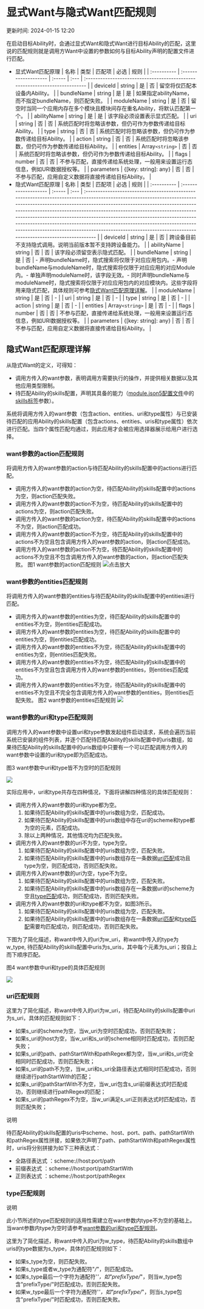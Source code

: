 # 显式Want与隐式Want匹配规则

更新时间: 2024-01-15 12:20

在启动目标Ability时，会通过显式Want和隐式Want进行目标Ability的匹配，这里说的匹配规则就是调用方Want中设置的参数如何与目标Ability声明的配置文件进行匹配。

* 显式Want匹配原理
  | 名称        | 类型                 | 匹配项 | 必选 | 规则                                                                        |
  | :---------- | :------------------- | :----- | :--- | :-------------------------------------------------------------------------- |
  | deviceId    | string               | 是     | 否   | 留空将仅匹配本设备内Ability。                                               |
  | bundleName  | string               | 是     | 是   | 如果指定abilityName，而不指定bundleName，则匹配失败。                       |
  | moduleName  | string               | 是     | 否   | 留空时当同一个应用内存在多个模块且模块间存在重名Ability，将默认匹配第一个。 |
  | abilityName | string               | 是     | 是   | 该字段必须设置表示显式匹配。                                                |
  | uri         | string               | 否     | 否   | 系统匹配时将忽略该参数，但仍可作为参数传递给目标Ability。                   |
  | type        | string               | 否     | 否   | 系统匹配时将忽略该参数，但仍可作为参数传递给目标Ability。                   |
  | action      | string               | 否     | 否   | 系统匹配时将忽略该参数，但仍可作为参数传递给目标Ability。                   |
  | entities    | Array`<string>`    | 否     | 否   | 系统匹配时将忽略该参数，但仍可作为参数传递给目标Ability。                   |
  | flags       | number               | 否     | 否   | 不参与匹配，直接传递给系统处理，一般用来设置运行态信息，例如URI数据授权等。 |
  | parameters  | {[key: string]: any} | 否     | 否   | 不参与匹配，应用自定义数据将直接传递给目标Ability。                         |
* 隐式Want匹配原理
  | 名称        | 类型                 | 匹配项 | 必选 | 规则                                                                                                                                                                                                                                                                                                                                                                                                                                                                                                                                        |
  | :---------- | :------------------- | :----- | :--- | :------------------------------------------------------------------------------------------------------------------------------------------------------------------------------------------------------------------------------------------------------------------------------------------------------------------------------------------------------------------------------------------------------------------------------------------------------------------------------------------------------------------------------------------ |
  | deviceId    | string               | 是     | 否   | 跨设备目前不支持隐式调用。说明当前版本暂不支持跨设备能力。                                                                                                                                                                                                                                                                                                                                                                                                                                                                                  |
  | abilityName | string               | 否     | 否   | 该字段必须留空表示隐式匹配。                                                                                                                                                                                                                                                                                                                                                                                                                                                                                                                |
  | bundleName  | string               | 是     | 否   | - 声明bundleName时，隐式搜索将仅限于对应应用包内。- 声明bundleName与moduleName时，隐式搜索将仅限于对应应用的对应Module内。- 单独声明moduleName时，该字段无效。- 同时声明bundleName与moduleName时，隐式搜索将仅限于对应应用包内的对应模块内。这些字段将用来隐式匹配，具体规则可参考[隐式Want匹配原理详解](https://developer.harmonyos.com/cn/docs/documentation/doc-guides-V3/explicit-implicit-want-mappings-0000001478061453-V3#ZH-CN_TOPIC_0000001523808814__%E9%9A%90%E5%BC%8Fwant%E5%8C%B9%E9%85%8D%E5%8E%9F%E7%90%86%E8%AF%A6%E8%A7%A3)。 |
  | moduleName  | string               | 是     | 否   | -                                                                                                                                                                                                                                                                                                                                                                                                                                                                                                                                           |
  | uri         | string               | 是     | 否   | -                                                                                                                                                                                                                                                                                                                                                                                                                                                                                                                                           |
  | type        | string               | 是     | 否   | -                                                                                                                                                                                                                                                                                                                                                                                                                                                                                                                                           |
  | action      | string               | 是     | 否   | -                                                                                                                                                                                                                                                                                                                                                                                                                                                                                                                                           |
  | entities    | Array`<string>`    | 是     | 否   | -                                                                                                                                                                                                                                                                                                                                                                                                                                                                                                                                           |
  | flags       | number               | 否     | 否   | 不参与匹配，直接传递给系统处理，一般用来设置运行态信息，例如URI数据授权等。                                                                                                                                                                                                                                                                                                                                                                                                                                                                 |
  | parameters  | {[key: string]: any} | 否     | 否   | 不参与匹配，应用自定义数据将直接传递给目标Ability。                                                                                                                                                                                                                                                                                                                                                                                                                                                                                         |

## 隐式Want匹配原理详解

从隐式Want的定义，可得知：

* 调用方传入的want参数，表明调用方需要执行的操作，并提供相关数据以及其他应用类型限制。
* 待匹配Ability的skills配置，声明其具备的能力（[module.json5配置文件](https://developer.harmonyos.com/cn/docs/documentation/doc-guides-V3/module-configuration-file-0000001427744540-V3)中的[skills标签](https://developer.harmonyos.com/cn/docs/documentation/doc-guides-V3/module-configuration-file-0000001427744540-V3#ZH-CN_TOPIC_0000001573929365__skills%E6%A0%87%E7%AD%BE)参数）。

系统将调用方传入的want参数（包含action、entities、uri和type属性）与已安装待匹配的应用Ability的skills配置（包含actions、entities、uris和type属性）依次进行匹配。当四个属性匹配均通过，则此应用才会被应用选择器展示给用户进行选择。

### want参数的action匹配规则

将调用方传入的want参数的action与待匹配Ability的skills配置中的actions进行匹配。

* 调用方传入的want参数的action为空，待匹配Ability的skills配置中的actions为空，则action匹配失败。
* 调用方传入的want参数的action不为空，待匹配Ability的skills配置中的actions为空，则action匹配失败。
* 调用方传入的want参数的action为空，待匹配Ability的skills配置中的actions不为空，则action匹配成功。
* 调用方传入的want参数的action不为空，待匹配Ability的skills配置中的actions不为空且包含调用方传入的want参数的action，则action匹配成功。
* 调用方传入的want参数的action不为空，待匹配Ability的skills配置中的actions不为空且不包含调用方传入的want参数的action，则action匹配失败。
  图1 want参数的action匹配规则
  ![](https://alliance-communityfile-drcn.dbankcdn.com/FileServer/getFile/cmtyPub/011/111/111/0000000000011111111.20231121183825.05556818448290571701136720241980:50001231000000:2800:48E1E790EC99B8B311043A9B7A7876289444B900C0AC6FE132E42E5CAA4DD46D.png?needInitFileName=true?needInitFileName=true?needInitFileName=true?needInitFileName=true "点击放大")

### want参数的entities匹配规则

将调用方传入的want参数的entities与待匹配Ability的skills配置中的entities进行匹配。

* 调用方传入的want参数的entities为空，待匹配Ability的skills配置中的entities不为空，则entities匹配成功。
* 调用方传入的want参数的entities为空，待匹配Ability的skills配置中的entities为空，则entities匹配成功。
* 调用方传入的want参数的entities不为空，待匹配Ability的skills配置中的entities为空，则entities匹配失败。
* 调用方传入的want参数的entities不为空，待匹配Ability的skills配置中的entities不为空且包含调用方传入的want参数的entities，则entities匹配成功。
* 调用方传入的want参数的entities不为空，待匹配Ability的skills配置中的entities不为空且不完全包含调用方传入的want参数的entities，则entities匹配失败。
  图2 want参数的entities匹配规则
  ![](https://alliance-communityfile-drcn.dbankcdn.com/FileServer/getFile/cmtyPub/011/111/111/0000000000011111111.20231121183825.14961286642525082148631424192521:50001231000000:2800:3E1CAE69C64CC1C6286F82FB8AC4A07884ED903EDC1F6F90B3E0CC55EC9DC8F1.png?needInitFileName=true?needInitFileName=true?needInitFileName=true?needInitFileName=true)

### want参数的uri和type匹配规则

调用方传入的want参数中设置uri和type参数发起组件启动请求，系统会遍历当前系统已安装的组件列表，并逐个匹配待匹配Ability的skills配置中的uris数组，如果待匹配Ability的skills配置中的uris数组中只要有一个可以匹配调用方传入的want参数中设置的uri和type即为匹配成功。

图3 want参数中uri和type皆不为空时的匹配规则

![](https://alliance-communityfile-drcn.dbankcdn.com/FileServer/getFile/cmtyPub/011/111/111/0000000000011111111.20231121183825.57623993944196713049132599838578:50001231000000:2800:6AFE0E65F67BE6AEA59DB08A059EE47F49788269829F0F677AA85D9273B3BD9D.png?needInitFileName=true?needInitFileName=true?needInitFileName=true?needInitFileName=true)

实际应用中，uri和type共存在四种情况，下面将讲解四种情况的具体匹配规则：

* 调用方传入的want参数的uri和type都为空。
  1. 如果待匹配Ability的skills配置中的uris数组为空，匹配成功。
  2. 如果待匹配Ability的skills配置中的uris数组中存在uri的scheme和type都为空的元素，匹配成功。
  3. 除以上两种情况，其他情况均为匹配失败。
* 调用方传入的want参数的uri不为空，type为空。
  1. 如果待匹配Ability的skills配置中的uris数组为空，匹配失败。
  2. 如果待匹配Ability的skills配置中的uris数组存在一条数据[uri匹配](https://developer.harmonyos.com/cn/docs/documentation/doc-guides-V3/explicit-implicit-want-mappings-0000001478061453-V3#ZH-CN_TOPIC_0000001523808814__uri%E5%8C%B9%E9%85%8D%E8%A7%84%E5%88%99)成功且type为空，则匹配成功，否则匹配失败。
* 调用方传入的want参数的uri为空，type不为空。
  1. 如果待匹配Ability的skills配置中的uris数组为空，匹配失败。
  2. 如果待匹配Ability的skills配置中的uris数组存在一条数据uri的scheme为空且[type匹配](https://developer.harmonyos.com/cn/docs/documentation/doc-guides-V3/explicit-implicit-want-mappings-0000001478061453-V3#ZH-CN_TOPIC_0000001523808814__type%E5%8C%B9%E9%85%8D%E8%A7%84%E5%88%99)成功，则匹配成功，否则匹配失败。
* 调用方传入的want参数的uri和type都不为空，如图3所示。
  1. 如果待匹配Ability的skills配置中的uris数组为空，匹配失败。
  2. 如果待匹配Ability的skills配置中的uris数组存在一条数据[uri匹配](https://developer.harmonyos.com/cn/docs/documentation/doc-guides-V3/explicit-implicit-want-mappings-0000001478061453-V3#ZH-CN_TOPIC_0000001523808814__uri%E5%8C%B9%E9%85%8D%E8%A7%84%E5%88%99)和[type匹配](https://developer.harmonyos.com/cn/docs/documentation/doc-guides-V3/explicit-implicit-want-mappings-0000001478061453-V3#ZH-CN_TOPIC_0000001523808814__type%E5%8C%B9%E9%85%8D%E8%A7%84%E5%88%99)需要均匹配成功，则匹配成功，否则匹配失败。

下图为了简化描述，称want中传入的uri为w_uri，称want中传入的type为w_type, 待匹配Ability的skills配置中uris为s_uris，其中每个元素为s_uri；按自上而下顺序匹配。

图4 want参数中uri和type的具体匹配规则

![](https://alliance-communityfile-drcn.dbankcdn.com/FileServer/getFile/cmtyPub/011/111/111/0000000000011111111.20231121183825.16328218349453265792798060724712:50001231000000:2800:592712E27301558D1BD8C25BF9AAAF2743051652DB32B54C529276DD04459EDF.png?needInitFileName=true?needInitFileName=true?needInitFileName=true?needInitFileName=true)

### uri匹配规则

这里为了简化描述，称want中传入的uri为w_uri，待匹配Ability的skills配置中uri为s_uri，具体的匹配规则如下：

* 如果s_uri的scheme为空，当w_uri为空时匹配成功，否则匹配失败；
* 如果s_uri的host为空，当w_uri和s_uri的scheme相同时匹配成功，否则匹配失败；
* 如果s_uri的path、pathStartWith和pathRegex都为空，当w_uri和s_uri完全相同时匹配成功，否则匹配失败；
* 如果s_uri的path不为空，当w_uri和s_uri全路径表达式相同时匹配成功，否则继续进行pathStartWith的匹配；
* 如果s_uri的pathStartWith不为空，当w_uri包含s_uri前缀表达式时匹配成功，否则继续进行pathRegex的匹配；
* 如果s_uri的pathRegex不为空，当w_uri满足s_uri正则表达式时匹配成功，否则匹配失败；

说明

待匹配Ability的skills配置的uris中scheme、host、port、path、pathStartWith和pathRegex属性拼接，如果依次声明了path、pathStartWith和pathRegex属性时，uris将分别拼接为如下三种表达式：

* 全路径表达式 ：scheme://host:port/path
* 前缀表达式 ：scheme://host:port/pathStartWith
* 正则表达式 ：scheme://host:port/pathRegex

### type匹配规则

说明

此小节所述的type匹配规则的适用性需建立在want参数内type不为空的基础上。当want参数内type为空时请参考[want参数的uri和type匹配规则](https://developer.harmonyos.com/cn/docs/documentation/doc-guides-V3/explicit-implicit-want-mappings-0000001478061453-V3#ZH-CN_TOPIC_0000001523808814__want%E5%8F%82%E6%95%B0%E7%9A%84uri%E5%92%8Ctype%E5%8C%B9%E9%85%8D%E8%A7%84%E5%88%99)。

这里为了简化描述，称want中传入的uri为w_type，待匹配Ability的skills数组中uris的type数据为s_type，具体的匹配规则如下：

* 如果s_type为空，则匹配失败。
* 如果s_type或者w_type为通配符"*/*"，则匹配成功。
* 如果s_type最后一个字符为通配符'*'，如"prefixType/*"，则当w_type包含"prefixType/"时匹配成功，否则匹配失败。
* 如果w_type最后一个字符为通配符'*'，如"prefixType/*"，则当s_type包含"prefixType/"时匹配成功，否则匹配失败。

